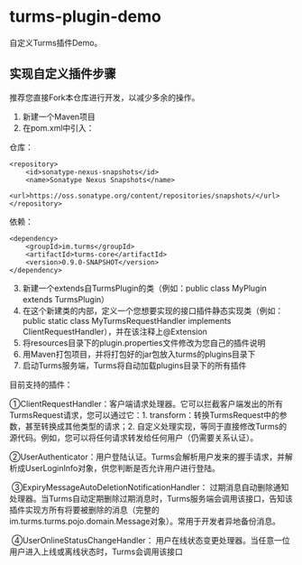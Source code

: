 # turms-plugin-demo

自定义Turms插件Demo。

## 实现自定义插件步骤

推荐您直接Fork本仓库进行开发，以减少多余的操作。

1. 新建一个Maven项目
2. 在pom.xml中引入：

仓库：
```
<repository>
    <id>sonatype-nexus-snapshots</id>
    <name>Sonatype Nexus Snapshots</name>
    <url>https://oss.sonatype.org/content/repositories/snapshots/</url>
</repository>
```
依赖：
```
<dependency>
    <groupId>im.turms</groupId>
    <artifactId>turms-core</artifactId>
    <version>0.9.0-SNAPSHOT</version>
</dependency>
```

3. 新建一个extends自TurmsPlugin的类（例如：public class MyPlugin extends TurmsPlugin）
4. 在这个新建类的内部，定义一个您想要实现的接口插件静态实现类（例如：public static class MyTurmsRequestHandler implements ClientRequestHandler），并在该注释上@Extension
5. 将resources目录下的plugin.properties文件修改为您自己的插件说明
6. 用Maven打包项目，并将打包好的jar包放入turms的plugins目录下
7. 启动Turms服务端，Turms将自动加载plugins目录下的所有插件

目前支持的插件：

​	①ClientRequestHandler：客户端请求处理器。它可以拦截客户端发出的所有TurmsRequest请求，您可以通过它：1. transform：转换TurmsRequest中的参数，甚至转换成其他类型的请求；2. 自定义处理实现，等同于直接修改Turms的源代码。例如，您可以将任何请求转发给任何用户（仍需要关系认证）。

​	②UserAuthenticator：用户登陆认证。Turms会解析用户发来的握手请求，并解析成UserLoginInfo对象，供您判断是否允许用户进行登陆。

​	③ExpiryMessageAutoDeletionNotificationHandler： 过期消息自动删除通知处理器。当Turms自动定期删除过期消息时，Turms服务端会调用该接口，告知该插件实现方所有将要被删除的消息（完整的im.turms.turms.pojo.domain.Message对象）。常用于开发者异地备份消息。

​	④UserOnlineStatusChangeHandler： 用户在线状态变更处理器。当任意一位用户进入上线或离线状态时，Turms会调用该接口
